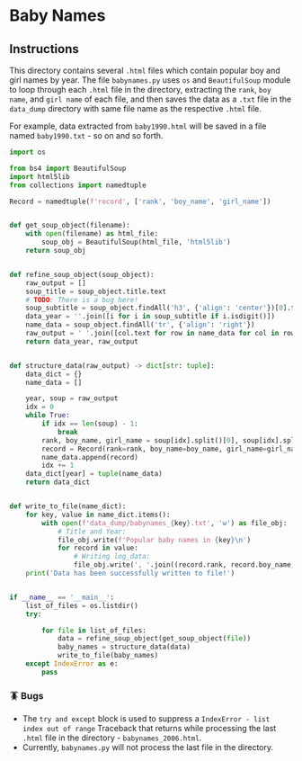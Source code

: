 # Baby Names

## Instructions




This directory contains several `.html` files which contain popular boy and girl names by year.
The file `babynames.py` uses `os` and `BeautifulSoup` module to loop through each `.html` file in the directory, 
extracting the `rank`, `boy name`, and `girl name` of each file, and then saves the data as a `.txt` file in the 
`data_dump` directory with same file name as the respective `.html` file.

For example, data extracted from `baby1990.html` will be saved in a file named `baby1990.txt` - so on and so forth.


```python
import os

from bs4 import BeautifulSoup
import html5lib
from collections import namedtuple

Record = namedtuple(f'record', ['rank', 'boy_name', 'girl_name'])


def get_soup_object(filename):
    with open(filename) as html_file:
        soup_obj = BeautifulSoup(html_file, 'html5lib')
    return soup_obj


def refine_soup_object(soup_object):
    raw_output = []
    soup_title = soup_object.title.text
    # TODO: There is a bug here!
    soup_subtitle = soup_object.findAll('h3', {'align': 'center'})[0].text
    data_year = ''.join([i for i in soup_subtitle if i.isdigit()])
    name_data = soup_object.findAll('tr', {'align': 'right'})
    raw_output = ' '.join([col.text for row in name_data for col in row]).split('\n')
    return data_year, raw_output


def structure_data(raw_output) -> dict[str: tuple]:
    data_dict = {}
    name_data = []

    year, soup = raw_output
    idx = 0
    while True:
        if idx == len(soup) - 1:
            break
        rank, boy_name, girl_name = soup[idx].split()[0], soup[idx].split()[1], soup[idx].split()[2]
        record = Record(rank=rank, boy_name=boy_name, girl_name=girl_name)
        name_data.append(record)
        idx += 1
    data_dict[year] = tuple(name_data)
    return data_dict


def write_to_file(name_dict):
    for key, value in name_dict.items():
        with open(f'data_dump/babynames_{key}.txt', 'w') as file_obj:
            # Title and Year:
            file_obj.write(f'Popular baby names in {key}\n')
            for record in value:
                # Writing log_data:
                file_obj.write(', '.join((record.rank, record.boy_name, record.girl_name)) + '\n')
    print('Data has been successfully written to file!')


if __name__ == '__main__':
    list_of_files = os.listdir()
    try:

        for file in list_of_files:
            data = refine_soup_object(get_soup_object(file))
            baby_names = structure_data(data)
            write_to_file(baby_names)
    except IndexError as e:
        pass
```

### 🪳 Bugs

- The `try and except` block is used to suppress a `IndexError - list index out of range` Traceback that returns while processing the last `.html` file in the directory - `babynames_2006.html`. 
- Currently, `babynames.py` will not process the last file in the directory.  
